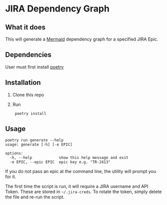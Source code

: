 # JIRA Dependency Graph

## What it does

This will generate a [Mermaid](https://mermaid.js.org/) dependency graph for a specified JIRA Epic.

## Dependencies

User must first install [poetry](https://python-poetry.org/)

## Installation

1. Clone this repo
2. Run

        poetry install


## Usage

```
poetry run generate --help
usage: generate [-h] [-e EPIC]

options:
  -h, --help            show this help message and exit
  -e EPIC, --epic EPIC  epic key e.g. "TR-2413"
```
If you do not pass an epic at the command line, the utility will prompt you for it.

The first time the script is run, it will require a JIRA username and API Token. These are stored in `~/.jira-creds`. To rotate the token, simply delete the file and re-run the script.
